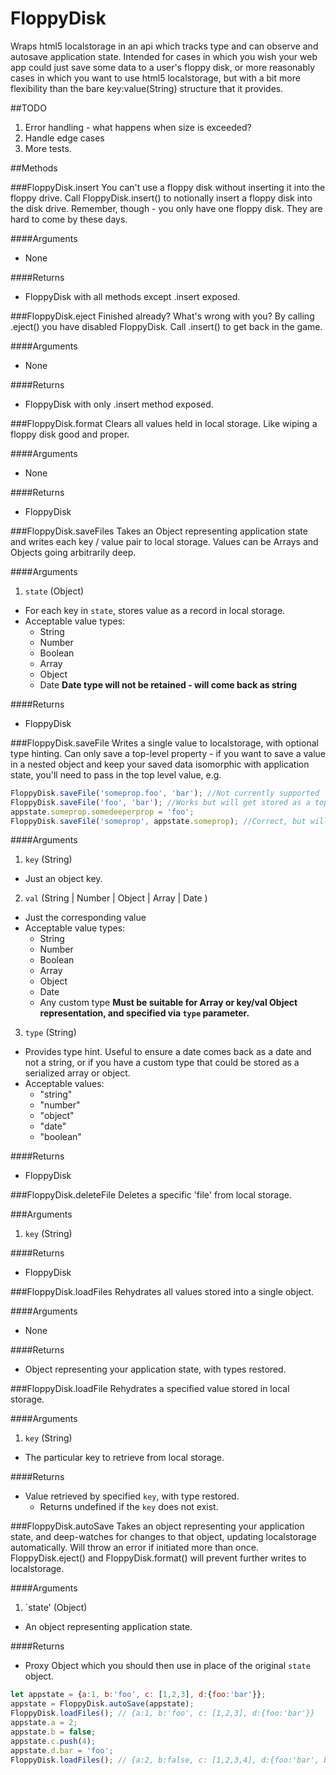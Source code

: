# FloppyDisk
Wraps html5 localstorage in an api which tracks type and can observe and autosave application state. Intended for cases in which you wish your web app could just save some data to a user's floppy disk, or more reasonably cases in which you want to use html5 localstorage, but with a bit more flexibility than the bare key:value(String) structure that it provides.

##TODO
1. Error handling - what happens when size is exceeded?
2. Handle edge cases
3. More tests.

##Methods

###FloppyDisk.insert
You can't use a floppy disk without inserting it into the floppy drive. Call FloppyDisk.insert() to notionally insert a floppy disk into the disk drive. Remember, though - you only have one floppy disk. They are hard to come by these days.

####Arguments
* None
  
####Returns
* FloppyDisk with all methods except .insert exposed.

###FloppyDisk.eject
Finished already? What's wrong with you? By calling .eject() you have disabled FloppyDisk. Call .insert() to get back in the game.

####Arguments
* None

####Returns
* FloppyDisk with only .insert method exposed.

###FloppyDisk.format
Clears all values held in local storage. Like wiping a floppy disk good and proper.

####Arguments
* None

####Returns
* FloppyDisk

###FloppyDisk.saveFiles
Takes an Object representing application state and writes each key / value pair to local storage. Values can be Arrays and Objects going arbitrarily deep.

####Arguments
1. `state` (Object)
  * For each key in `state`, stores value as a record in local storage.
  * Acceptable value types:
    * String
    * Number
    * Boolean
    * Array
    * Object
    * Date **Date type will not be retained - will come back as string**
    
####Returns
* FloppyDisk

###FloppyDisk.saveFile
Writes a single value to localstorage, with optional type hinting. Can only save a top-level property - if you want to save a value in a nested object and keep your saved data isomorphic with application state, you'll need to pass in the top level value, e.g.
```javascript
FloppyDisk.saveFile('someprop.foo', 'bar'); //Not currently supported
FloppyDisk.saveFile('foo', 'bar'); //Works but will get stored as a top-level property. Okay if you're not bothered about stored data being isomorphic with application state.
appstate.someprop.somedeeperprop = 'foo';
FloppyDisk.saveFile('someprop', appstate.someprop); //Correct, but will obvious re-write all keys in someprop object, though .somedeeperprop is the intended target.
```
####Arguments
1. `key` (String)
  * Just an object key.
2. `val` (String | Number | Object | Array | Date )
  * Just the corresponding value
  * Acceptable value types:
    * String
    * Number
    * Boolean
    * Array
    * Object
    * Date
    * Any custom type **Must be suitable for Array or key/val Object representation, and specified via `type` parameter.**
3. `type` (String)
  * Provides type hint. Useful to ensure a date comes back as a date and not a string, or if you have a custom type that could be stored as a serialized array or object.
  * Acceptable values:
    * "string"
    * "number"
    * "object"
    * "date"
    * "boolean"

####Returns
* FloppyDisk

###FloppyDisk.deleteFile
Deletes a specific 'file' from local storage.

###Arguments
1. `key` (String)

####Returns
* FloppyDisk

###FloppyDisk.loadFiles
Rehydrates all values stored into a single object.

####Arguments
* None

####Returns
* Object representing your application state, with types restored.
  
###FloppyDisk.loadFile
Rehydrates a specified value stored in local storage.

####Arguments
1. `key` (String)
  * The particular key to retrieve from local storage.

####Returns
* Value retrieved by specified `key`, with type restored.
  * Returns undefined if the `key` does not exist.
  
###FloppyDisk.autoSave
Takes an object representing your application state, and deep-watches for changes to that object, updating localstorage automatically. Will throw an error if initiated more than once. FloppyDisk.eject() and FloppyDisk.format() will prevent further writes to localstorage.

####Arguments
1. `state' (Object)
  * An object representing application state.

####Returns
* Proxy Object which you should then use in place of the original `state` object.
```javascript
let appstate = {a:1, b:'foo', c: [1,2,3], d:{foo:'bar'}};
appstate = FloppyDisk.autoSave(appstate);
FloppyDisk.loadFiles(); // {a:1, b:'foo', c: [1,2,3], d:{foo:'bar'}}
appstate.a = 2;
appstate.b = false;
appstate.c.push(4);
appstate.d.bar = 'foo';
FloppyDisk.loadFiles(); // {a:2, b:false, c: [1,2,3,4], d:{foo:'bar', bar:'foo'}}
```
